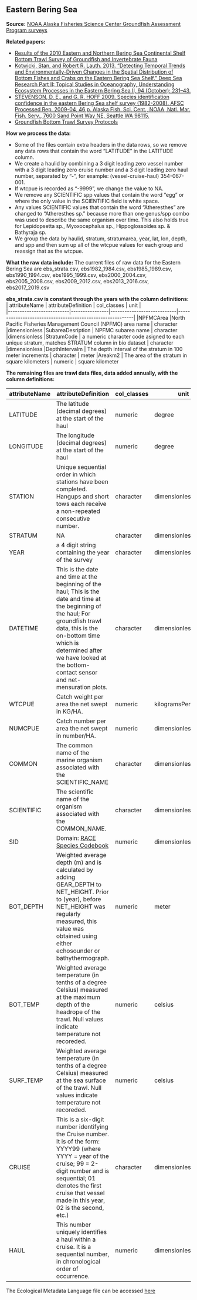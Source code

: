Eastern Bering Sea
-------------------------------

**Source:** [NOAA Alaska Fisheries Science Center Groundfish Assessment Program surveys](https://apps-afsc.fisheries.noaa.gov/RACE/groundfish/survey_data/default.htm)

**Related papers:** 
- [Results of the 2010 Eastern and Northern Bering Sea Continental Shelf Bottom Trawl Survey of Groundfish and Invertebrate Fauna](https://archive.fisheries.noaa.gov/afsc/publications/afsc-tm/noaa-tm-afsc-227.pdf)
- [Kotwicki, Stan, and Robert R. Lauth. 2013. “Detecting Temporal Trends and Environmentally-Driven Changes in the Spatial Distribution of Bottom Fishes and Crabs on the Eastern Bering Sea Shelf.” Deep Sea Research Part II: Topical Studies in Oceanography, Understanding Ecosystem Processes in the Eastern Bering Sea II, 94 (October): 231–43.](https://www.sciencedirect.com/science/article/abs/pii/S096706451300115X?via%3Dihub)
- [STEVENSON, D. E., and G. R. HOFF 2009. Species identification confidence in the eastern Bering Sea shelf survey (1982-2008). AFSC Processed Rep. 2009-04, 46 p. Alaska Fish. Sci. Cent., NOAA, Natl. Mar. Fish. Serv., 7600 Sand Point Way NE, Seattle WA 98115.](https://archive.fisheries.noaa.gov/afsc/Publications/ProcRpt/PR2009-04.pdf)
- [Groundfish Bottom Trawl Survey Protocols](https://www.fisheries.noaa.gov/resource/document/noaa-protocols-groundfish-bottom-trawl-surveys)

**How we process the data:**
- Some of the files contain extra headers in the data rows, so we remove any data rows that contain the word “LATITUDE” in the LATITUDE column.
- We create a haulid by combining a 3 digit leading zero vessel number with a 3 digit leading zero cruise number and a 3 digit leading zero haul number, separated by “-”, for example: (vessel-cruise-haul) 354-067-001.
- If wtcpue is recorded as “-9999”, we change the value to NA.
- We remove any SCIENTIFIC spp values that contain the word “egg” or where the only value in the SCIENTIFIC field is white space.
- Any values SCIENTIFIC values that contain the word “Atheresthes” are changed to “Atheresthes sp.” because more than one genus/spp combo was used to describe the same organism over time. This also holds true for Lepidopsetta sp., Myoxocephalus sp., Hippoglossoides sp. & Bathyraja sp.
- We group the data by haulid, stratum, stratumarea, year, lat, lon, depth, and spp and then sum up all of the wtcpue values for each group and reassign that as the wtcpue.

**What the raw data include:**
The current files of raw data for the Eastern Bering Sea are ebs_strata.csv, ebs1982_1984.csv, ebs1985_1989.csv, ebs1990_1994.csv, ebs1995_1999.csv, ebs2000_2004.csv, ebs2005_2008.csv, ebs2009_2012.csv, ebs2013_2016.csv, ebs2017_2019.csv

**ebs_strata.csv is constant through the years with the column definitions:**
| attributeName                  | attributeDefinition   | col_classes             | unit |       
|--------------------------|----------------|----------------------------|-----------------------------------------------------------|
|NPFMCArea	|North Pacific Fisheries Management Council (NPFMC) area name |	character	|dimensionless
|SubareaDesription | NPFMC subarea name |	character	|dimensionless
|StratumCode |	a numeric character code asigned to each unique stratum, matches STRATUM column in bio dataset |	character	|dimensionless
|DepthIntervalm |	The depth interval of the stratum in 100 meter increments |	character	| meter
|Areakm2 |	The area of the stratum in square kilometers |	numeric | square kilometer

**The remaining files are trawl data files, data added annually, with the column definitions:**

| attributeName                  | attributeDefinition   | col_classes             | unit |       
|--------------------------|----------------|----------------------------|-----------------------------------------------------------|
|LATITUDE	|The latitude (decimal degrees) at the start of the haul|	numeric	|degree
|LONGITUDE |	The longitude (decimal degrees) at the start of the haul|	numeric	|degree
|STATION|Unique sequential order in which stations have been completed. Hangups and short tows each receive a non-repeated consecutive number.|character |dimensionless
|STRATUM	|NA	|character	|dimensionless
|YEAR	|a 4 digit string containing the year of the survey	|character	|dimensionless
|DATETIME	|This is the date and time at the beginning of the haul; This is the date and time at the beginning of the haul; For groundfish trawl data, this is the on-bottom time which is determined after we have looked at the bottom-contact sensor and net-mensuration plots.	|character	|dimensionless
|WTCPUE	|Catch weight per area the net swept in KG/HA.|	numeric	|kilogramsPerHectare
|NUMCPUE	|Catch number per area the net swept in number/HA.	|numeric	|dimensionless
|COMMON |	The common name of the marine organism associated with the SCIENTIFIC_NAME	|character|	dimensionless
|SCIENTIFIC	|The scientific name of the organism associated with the COMMON_NAME.	|character	|dimensionless
|SID	|Domain: [RACE Species Codebook](http://www.afsc.noaa.gov/RACE/groundfish/species_codebook.pdf)	|numeric	|dimensionless
|BOT_DEPTH	|Weighted average depth (m) and is calculated by adding GEAR_DEPTH to NET_HEIGHT. Prior to (year), before NET_HEIGHT was regularly measured, this value was obtained using either echosounder or bathythermograph.	|numeric	|meter
|BOT_TEMP	|Weighted average temperature (in tenths of a degree Celsius) measured at the maximum depth of the headrope of the trawl. Null values indicate temperature not recoreded.	|numeric	|celsius
|SURF_TEMP	|Weighted average temperature (in tenths of a degree Celsius) measured at the sea surface of the trawl. Null values indicate temperature not recoreded.	|numeric	|celsius
|CRUISE	|This is a six-digit number identifying the Cruise number. It is of the form: YYYY99 (where YYYY = year of the cruise; 99 = 2-digit number and is sequential; 01 denotes the first cruise that vessel made in this year, 02 is the second, etc.)|	character	|dimensionless
|HAUL	|This number uniquely identifies a haul within a cruise. It is a sequential number, in chronological order of occurrence.	|numeric	|dimensionless

The Ecological Metadata Language file can be accessed [here](https://github.com/pinskylab/OceanAdapt/blob/new_canada_2019/metaData/ebs/ebs.xml)
